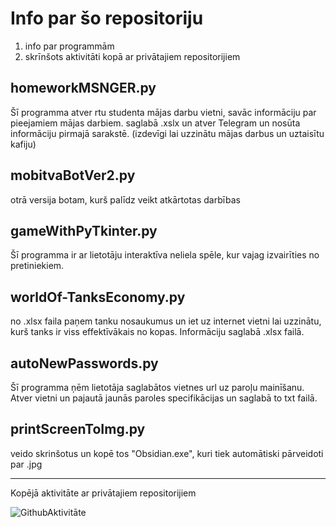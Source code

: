 # Info par šo repositoriju
1. info par programmām
2. skrīnšots aktivitāti kopā ar privātajiem repositorijiem

## homeworkMSNGER.py
Šī programma atver rtu studenta mājas darbu vietni, savāc informāciju par pieejamiem mājas darbiem. saglabā .xslx un atver Telegram un nosūta informāciju pirmajā sarakstē. (izdevīgi lai uzzinātu mājas darbus un uztaisītu kafiju)
## mobitvaBotVer2.py
otrā versija botam, kurš palīdz veikt atkārtotas darbības
## gameWithPyTkinter.py
Šī programma ir ar lietotāju interaktīva neliela spēle, kur vajag izvairīties no pretiniekiem.
## worldOf-TanksEconomy.py
no .xlsx faila paņem tanku nosaukumus un iet uz internet vietni lai uzzinātu, kurš tanks ir viss effektīvākais no kopas. Informāciju saglabā .xlsx failā.
## autoNewPasswords.py
Šī programma ņēm lietotāja saglabātos vietnes url uz paroļu mainīšanu. Atver vietni un pajautā jaunās paroles specifikācijas un saglabā to txt failā.
## printScreenToImg.py
veido skrinšotus un kopē tos "Obsidian.exe", kuri tiek automātiski pārveidoti par .jpg

-----

Kopējā aktivitāte ar privātajiem repositorijiem

![GithubAktivitāte](https://github.com/Mleeah/mainProjekti/assets/102471691/3061d512-5cea-4cda-a3c5-12e45c0ecbef)

